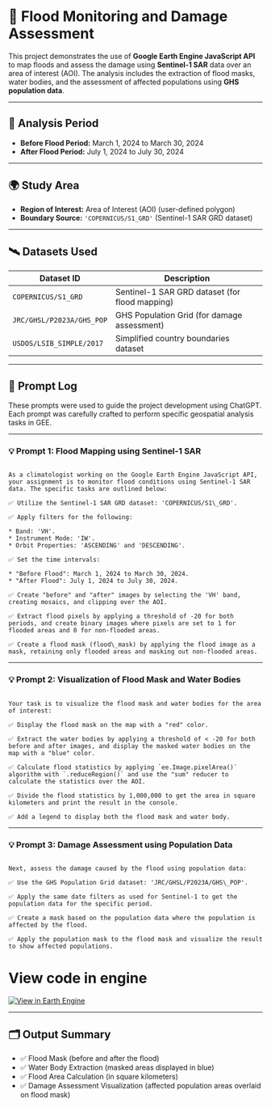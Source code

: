 # 🌊 Flood Monitoring and Damage Assessment

This project demonstrates the use of **Google Earth Engine JavaScript API** to map floods and assess the damage using **Sentinel-1 SAR** data over an area of interest (AOI). The analysis includes the extraction of flood masks, water bodies, and the assessment of affected populations using **GHS population data**.

---

## 📅 Analysis Period

- **Before Flood Period:** March 1, 2024 to March 30, 2024  
- **After Flood Period:** July 1, 2024 to July 30, 2024

---

## 🌍 Study Area

- **Region of Interest:** Area of Interest (AOI) (user-defined polygon)
- **Boundary Source:** `'COPERNICUS/S1_GRD'` (Sentinel-1 SAR GRD dataset)

---

## 🛰️ Datasets Used

| Dataset ID                  | Description |
|-----------------------------|-------------|
| `COPERNICUS/S1_GRD`          | Sentinel-1 SAR GRD dataset (for flood mapping) |
| `JRC/GHSL/P2023A/GHS_POP`    | GHS Population Grid (for damage assessment) |
| `USDOS/LSIB_SIMPLE/2017`     | Simplified country boundaries dataset |

---

## 💬 Prompt Log

These prompts were used to guide the project development using ChatGPT. Each prompt was carefully crafted to perform specific geospatial analysis tasks in GEE.

---

### 💡 **Prompt 1: Flood Mapping using Sentinel-1 SAR**

```

As a climatologist working on the Google Earth Engine JavaScript API, your assignment is to monitor flood conditions using Sentinel-1 SAR data. The specific tasks are outlined below:

✅ Utilize the Sentinel-1 SAR GRD dataset: 'COPERNICUS/S1\_GRD'.

✅ Apply filters for the following:

* Band: 'VH'.
* Instrument Mode: 'IW'.
* Orbit Properties: 'ASCENDING' and 'DESCENDING'.

✅ Set the time intervals:

* "Before Flood": March 1, 2024 to March 30, 2024.
* "After Flood": July 1, 2024 to July 30, 2024.

✅ Create "before" and "after" images by selecting the 'VH' band, creating mosaics, and clipping over the AOI.

✅ Extract flood pixels by applying a threshold of -20 for both periods, and create binary images where pixels are set to 1 for flooded areas and 0 for non-flooded areas.

✅ Create a flood mask (flood\_mask) by applying the flood image as a mask, retaining only flooded areas and masking out non-flooded areas.

```

---

### 💡 **Prompt 2: Visualization of Flood Mask and Water Bodies**

```

Your task is to visualize the flood mask and water bodies for the area of interest:

✅ Display the flood mask on the map with a "red" color.

✅ Extract the water bodies by applying a threshold of < -20 for both before and after images, and display the masked water bodies on the map with a "blue" color.

✅ Calculate flood statistics by applying `ee.Image.pixelArea()` algorithm with `.reduceRegion()` and use the "sum" reducer to calculate the statistics over the AOI.

✅ Divide the flood statistics by 1,000,000 to get the area in square kilometers and print the result in the console.

✅ Add a legend to display both the flood mask and water body.

```

---

### 💡 **Prompt 3: Damage Assessment using Population Data**

```

Next, assess the damage caused by the flood using population data:

✅ Use the GHS Population Grid dataset: 'JRC/GHSL/P2023A/GHS\_POP'.

✅ Apply the same date filters as used for Sentinel-1 to get the population data for the specific period.

✅ Create a mask based on the population data where the population is affected by the flood.

✅ Apply the population mask to the flood mask and visualize the result to show affected populations.

```

# View code in engine
[![View in Earth Engine](https://img.shields.io/badge/View%20in-Earth%20Engine-008000?logo=google)](https://code.earthengine.google.com/ff3c3e3013aeab89a248a99a5b848de2?noload=true)

---

## 🗂️ Output Summary

- ✅ Flood Mask (before and after the flood)
- ✅ Water Body Extraction (masked areas displayed in blue)
- ✅ Flood Area Calculation (in square kilometers)
- ✅ Damage Assessment Visualization (affected population areas overlaid on flood mask)

